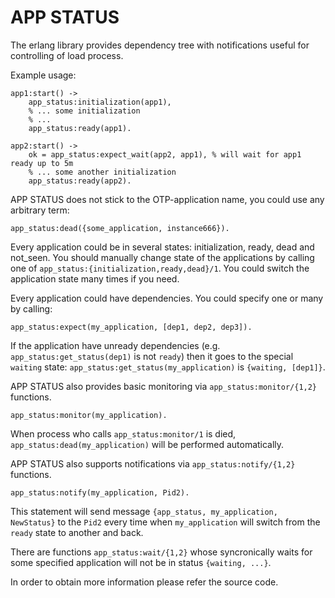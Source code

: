 APP STATUS
==

The erlang library provides dependency tree with notifications useful for
controlling of load process.

Example usage:

    app1:start() ->
        app_status:initialization(app1),
        % ... some initialization
        % ... 
        app_status:ready(app1).

    app2:start() ->
        ok = app_status:expect_wait(app2, app1), % will wait for app1 ready up to 5m
        % ... some another initialization
        app_status:ready(app2).
        
APP STATUS does not stick to the OTP-application name, you could use any arbitrary term:

    app_status:dead({some_application, instance666}).

Every application could be in several states: initialization, ready, dead and not_seen.
You should manually change state of the applications by calling one of `app_status:{initialization,ready,dead}/1`.
You could switch the application state many times if you need.

Every application could have dependencies. You could specify one or many by calling:

    app_status:expect(my_application, [dep1, dep2, dep3]).

If the application have unready dependencies (e.g. `app_status:get_status(dep1)` is not `ready`) then
it goes to the special `waiting` state: `app_status:get_status(my_application)` is `{waiting, [dep1]}`.

APP STATUS also provides basic monitoring via `app_status:monitor/{1,2}` functions.

    app_status:monitor(my_application).

When process who calls `app_status:monitor/1` is died, `app_status:dead(my_application)` will be
performed automatically.

APP STATUS also supports notifications via `app_status:notify/{1,2}` functions.

    app_status:notify(my_application, Pid2).

This statement will send message `{app_status, my_application, NewStatus}` to the `Pid2` every time
when `my_application` will switch from the `ready` state to another and back.

There are functions `app_status:wait/{1,2}` whose syncronically waits for some specified application
will not be in status `{waiting, ...}`.

In order to obtain more information please refer the source code.

